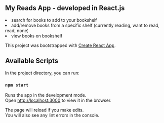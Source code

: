 ## My Reads App - developed in React.js

<li>search for books to add to your bookshelf</li>
<li>add/remove books from a specific shelf (currently reading, want to read, read, none)</li>
<li>view books on bookshelf</li>


This project was bootstrapped with [Create React App](https://github.com/facebook/create-react-app).

## Available Scripts

In the project directory, you can run:

### `npm start`

Runs the app in the development mode.<br>
Open [http://localhost:3000](http://localhost:3000) to view it in the browser.

The page will reload if you make edits.<br>
You will also see any lint errors in the console.
